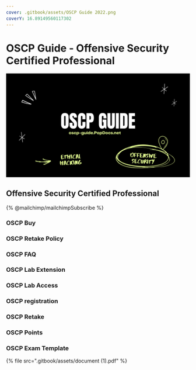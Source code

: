 ```yaml
---
cover: .gitbook/assets/OSCP Guide 2022.png
coverY: 16.89149560117302
---
```


# OSCP Guide - Offensive Security Certified Professional

![OSCP Guide](.gitbook/assets/PopDocs.net.png)

## Offensive Security Certified Professional

{% @mailchimp/mailchimpSubscribe %}

### OSCP Buy

### OSCP Retake Policy

### OSCP FAQ

### OSCP Lab Extension

### OSCP Lab Access

### OSCP registration

### OSCP Retake

### OSCP Points

### OSCP Exam Template

{% file src=".gitbook/assets/document (1).pdf" %}
